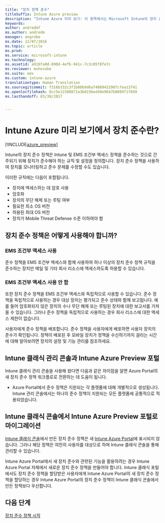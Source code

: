 ```yaml
---
title: "장치 정책 준수"
titleSuffix: Intune Azure preview
description: "Intune Azure 미리 보기: 이 항목에서는 Microsoft Intune의 장치 준수에 대해 알아봅니다."
keywords: 
author: andredm7
ms.author: andredm
manager: angrobe
ms.date: 12/07/2016
ms.topic: article
ms.prod: 
ms.service: microsoft-intune
ms.technology: 
ms.assetid: a916fa0d-890d-4efb-941c-7c3c05f8fe7c
ms.reviewer: muhosabe
ms.suite: ems
ms.custom: intune-azure
translationtype: Human Translation
ms.sourcegitcommit: f316b332c3f1b80b9d6af488943298fcfea13741
ms.openlocfilehash: 8cc5e12308871a3b023bed49e9647b888971f849
ms.lasthandoff: 03/30/2017


---
```


# <a name="what-is-device-compliance-in-intune-azure-preview"></a>Intune Azure 미리 보기에서 장치 준수란?

[!INCLUDE[azure_preview](../includes/azure_preview.md)]

Intune의 장치 준수 정책은 Intune 및 EMS 조건부 액세스 정책을 준수하는 것으로 간주되기 위해 장치가 준수해야 하는 규칙 및 설정을 정의합니다. 장치 준수 정책을 사용하여 장치를 모니터링하고 준수 문제를 수정할 수도 있습니다. 

이러한 규칙에는 다음이 포함됩니다.

- 장치에 액세스하는 데 암호 사용
- 암호화
- 장치의 무단 해제 또는 루팅 여부
- 필요한 최소 OS 버전
- 허용된 최대 OS 버전
- 장치가 Mobile Threat Defense 수준 이하여야 함

<!---##  Concepts
Following are some terms and concepts that are useful to understanding how to use compliance policies.

### Device compliance requirements
Compliance requirements are essentially rules like requiring a device PIN or encryption that you can specify as required or not required for a compliance policy.

### Actions for noncompliance

You can specify what needs to happen when a device is determined as noncompliant. This can be a sequence of actions during a specific time.
When you specify these actions, Intune will automatically initiate them in the sequence you specify. See the following example of a sequence of
actions for a device that continues to be in the noncompliant status for
a week:

-   When the device is first determined to be non-compliant, an email with noncompliant notification is sent to the user.

-   3 days after initial noncompliance state, a follow up reminder is sent to the user.

-   5 days after initial noncompliance state, a final reminder with a notification that access to company resources will be blocked on the device in 2 days if the compliance issues are not remediated is sent to the user.

-   7 days after initial noncompliance state, access to company resources is blocked. This requires that you have conditional access policy that specifies that access from noncompliant devices should    be blocked for services such as Exchange and SharePoint.

### Grace Period

This is the time between when a device is first determined as
noncompliant to when access to company resources on that device is blocked. This time allows for time that the user has to resolve
compliance issues on the device. You can also use this time to create your action sequences to send notifications to the user before their access is blocked.

Remember that you need to implement conditional access policies in addition to compliance policies in order for access to company resources to be blocked.--->

##  <a name="how-should-i-use-a-device-compliance-policy"></a>장치 준수 정책은 어떻게 사용해야 합니까?

### <a name="using-ems-conditional-access"></a>EMS 조건부 액세스 사용
준수 정책을 EMS 조건부 액세스와 함께 사용하여 하나 이상의 장치 준수 정책 규칙을 준수하는 장치만 메일 및 기타 회사 리소스에 액세스하도록 허용할 수 있습니다.

### <a name="not-using-ems-conditional-access"></a>EMS 조건부 액세스 사용 안 함
또한 장치 준수 정책을 EMS 조건부 액세스와 독립적으로 사용할 수 있습니다.
준수 정책을 독립적으로 사용하는 경우 대상 장치는 평가되고 준수 상태와 함께 보고됩니다. 예를 들어 암호화되지 않은 장치의 수나 무단 해제 또는 루팅된 장치에 대한 보고서를 가져올 수 있습니다. 그러나 준수 정책을 독립적으로 사용하는 경우 회사 리소스에 대한 액세스 제한이 없습니다.

사용자에게 준수 정책을 배포합니다. 준수 정책을 사용자에게 배포하면 사용자 장치의 준수가 확인됩니다. 정책이 배포된 후 모바일 장치가 정책을 수신하기까지 걸리는 시간에 대해 알아보려면 장치의 설정 및 기능 관리를 참조하세요.

##  <a name="intune-classic-admin-console-vs-intune-azure-preview-portal"></a>Intune 클래식 관리 콘솔과 Intune Azure Preview 포털

Intune 클래식 관리 콘솔을 사용해 왔다면 다음과 같은 차이점을 알면 Azure Portal의 새 장치 준수 정책 워크플로로 전환하는 데 도움이 됩니다.

-   Azure Portal에서 준수 정책은 지원되는 각 플랫폼에 대해 개별적으로 생성됩니다. Intune 관리 콘솔에서는 하나의 준수 정책이 지원되는 모든 플랫폼에 공통적으로 적용되었습니다.

<!--- -   In the Azure portal, you have the ability to specify actions and notifications that are intiated when a device is determined to be noncompliant. This ability does not exist in the Intune admin console.

-   In the Azure portal, you can set a grace period to allow time for the end-user to get their device back to compliance status before they completely lose the ability to get company data on their device. This is not available in the Intune admin console.--->

##  <a name="migration-from-intune-classic-console-to-intune-azure-preview-portal"></a>Intune 클래식 콘솔에서 Intune Azure Preview 포털로 마이그레이션

[Intune 클래식 콘솔](https://manage.microsoft.com)에서 만든 장치 준수 정책은 새 [Intune Azure Portal](https://portal.azure.com)에 표시되지 않습니다. 그러나 해당 정책은 여전히 사용자를 대상으로 하며 Intune 클래식 콘솔을 통해 관리할 수 있습니다.

Intune Azure Portal에서 새 장치 준수와 관련된 기능을 활용하려는 경우 Intune Azure Portal 자체에서 새로운 장치 준수 정책을 만들어야 합니다. Intune 클래식 포털에서도 장치 준수 정책을 할당받은 사용자에게 Intune Azure Portal의 새 장치 준수 정책을 할당하는 경우 Intune Azure Portal의 장치 준수 정책이 Intune 클래식 콘솔에서 만든 정책보다 우선합니다.

##  <a name="next-steps"></a>다음 단계

[장치 준수 정책 시작](get-started-with-device-compliance.md)


<!---### See also

Conditional access--->

